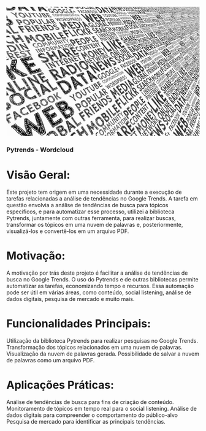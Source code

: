 ![Foto de Capa](https://github.com/cesarabaraujo/capa_perfil/blob/main/social-media-1989152_1280.jpg)

### Pytrends - Wordcloud

# Visão Geral:

Este projeto tem origem em uma necessidade durante a execução de tarefas relacionadas a análise de tendências no Google Trends. A tarefa em questão envolvia a análise de tendências de busca para tópicos específicos, e para automatizar esse processo, utilizei a biblioteca Pytrends, juntamente com outras ferramenta, para realizar buscas, transformar os tópicos em uma nuvem de palavras e, posteriormente, visualizá-los e convertê-los em um arquivo PDF.

# Motivação:

A motivação por trás deste projeto é facilitar a análise de tendências de busca no Google Trends. O uso do Pytrends e de outras bibliotecas permite automatizar as tarefas, economizando tempo e recursos. Essa automação pode ser útil em várias áreas, como conteúdo, social listening, análise de dados digitais, pesquisa de mercado e muito mais.

# Funcionalidades Principais:

Utilização da biblioteca Pytrends para realizar pesquisas no Google Trends.
Transformação dos tópicos relacionados em uma nuvem de palavras.
Visualização da nuvem de palavras gerada.
Possibilidade de salvar a nuvem de palavras como um arquivo PDF.

# Aplicações Práticas:

Análise de tendências de busca para fins de criação de conteúdo.
Monitoramento de tópicos em tempo real para o social listening.
Análise de dados digitais para compreender o comportamento do público-alvo
Pesquisa de mercado para identificar as principais tendências.
